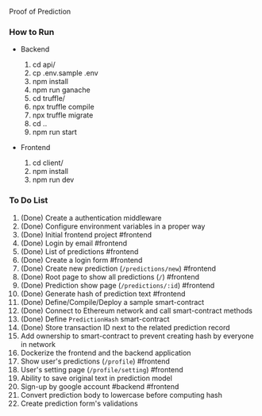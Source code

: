 Proof of Prediction

### How to Run
- Backend
  1. cd api/
  1. cp .env.sample .env
  1. npm install
  1. npm run ganache
  1. cd truffle/
  1. npx truffle compile
  1. npx truffle migrate
  1. cd ..
  1. npm run start 

- Frontend
  1. cd client/
  1. npm install
  1. npm run dev

### To Do List
1. (Done) Create a authentication middleware
1. (Done) Configure environment variables in a proper way
1. (Done) Initial frontend project #frontend
1. (Done) Login by email #frontend
1. (Done) List of predictions #frontend
1. (Done) Create a login form #frontend
1. (Done) Create new prediction (`/predictions/new`) #frontend
1. (Done) Root page to show all predictions (`/`) #frontend
1. (Done) Prediction show page (`/predictions/:id`) #frontend
1. (Done) Generate hash of prediction text #frontend
1. (Done) Define/Compile/Deploy a sample smart-contract
1. (Done) Connect to Ethereum network and call smart-contract methods
1. (Done) Define `PredictionHash` smart-contract
1. (Done) Store transaction ID next to the related prediction record
1. Add ownership to smart-contract to prevent creating hash by everyone in network
1. Dockerize the frontend and the backend application
1. Show user's predictions (`/profile`) #frontend
1. User's setting page (`/profile/setting`) #frontend
1. Ability to save original text in prediction model
1. Sign-up by google account #backend #frontend
1. Convert prediction body to lowercase before computing hash
1. Create prediction form's validations
